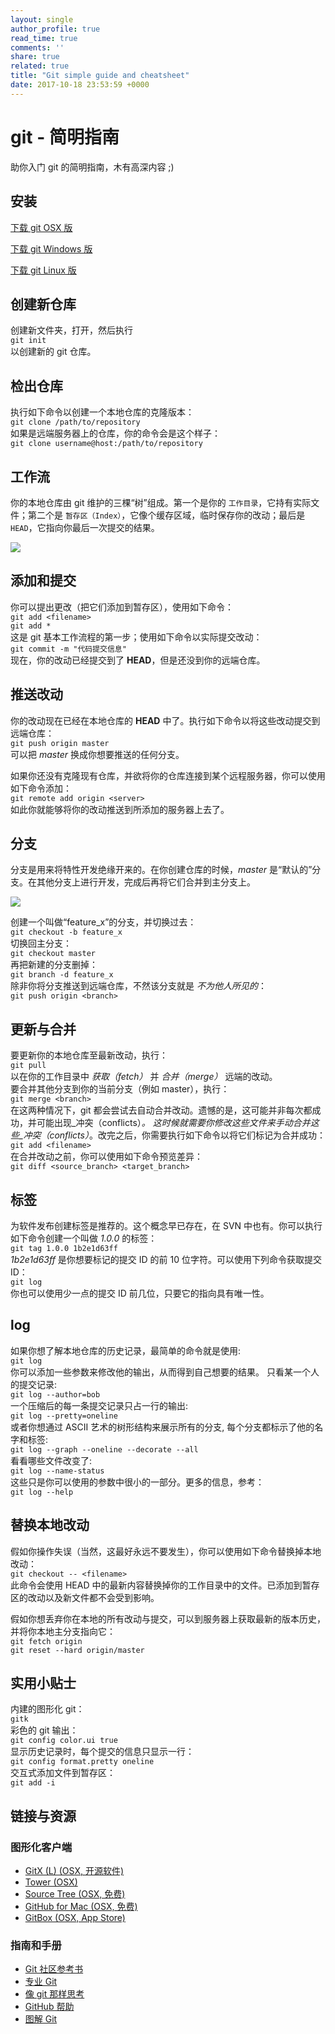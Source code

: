 ```yaml
---
layout: single
author_profile: true
read_time: true
comments: ''
share: true
related: true
title: "Git simple guide and cheatsheet"
date: 2017-10-18 23:53:59 +0000
---
```

<div class="scrollblock block-title">

# git - 简明指南

助你入门 git 的简明指南，木有高深内容 ;)

<a name="setup"></a>

<div class="scrollblock block-setup">

## 安装

[下载 git OSX 版](http://git-scm.com/download/mac)

[下载 git Windows 版](http://git-for-windows.github.io/)

[下载 git Linux 版](http://book.git-scm.com/2_installing_git.html)

</div>

<a name="create"></a>

<div class="scrollblock block-create">

## 创建新仓库

创建新文件夹，打开，然后执行  
`git init`  
以创建新的 git 仓库。

</div>

<a name="checkout"></a>

<div class="scrollblock block-checkout">

## 检出仓库

执行如下命令以创建一个本地仓库的克隆版本：  
`git clone /path/to/repository`  
如果是远端服务器上的仓库，你的命令会是这个样子：  
`git clone username@host:/path/to/repository`

</div>

<a name="trees"></a>

<div class="scrollblock block-trees">

## 工作流

你的本地仓库由 git 维护的三棵“树”组成。第一个是你的 `工作目录`，它持有实际文件；第二个是 `暂存区（Index）`，它像个缓存区域，临时保存你的改动；最后是 `HEAD`，它指向你最后一次提交的结果。

![](img/trees.png)</div>

<a name="add"></a>

<div class="scrollblock block-add">

## 添加和提交

你可以提出更改（把它们添加到暂存区），使用如下命令：  
`git add <filename>`  
`git add *`  
这是 git 基本工作流程的第一步；使用如下命令以实际提交改动：  
`git commit -m "代码提交信息"`  
现在，你的改动已经提交到了 **HEAD**，但是还没到你的远端仓库。

</div>

<a name="push"></a>

<div class="scrollblock block-remote">

## 推送改动

你的改动现在已经在本地仓库的 **HEAD** 中了。执行如下命令以将这些改动提交到远端仓库：  
`git push origin master`  
可以把 _master_ 换成你想要推送的任何分支。  

如果你还没有克隆现有仓库，并欲将你的仓库连接到某个远程服务器，你可以使用如下命令添加：  
`git remote add origin <server>`  
如此你就能够将你的改动推送到所添加的服务器上去了。  

</div>

<a name="branching"></a>

<div class="scrollblock block-branching">

## 分支

分支是用来将特性开发绝缘开来的。在你创建仓库的时候，_master_ 是“默认的”分支。在其他分支上进行开发，完成后再将它们合并到主分支上。

![](img/branches.png)

创建一个叫做“feature_x”的分支，并切换过去：  
`git checkout -b feature_x`  
切换回主分支：  
`git checkout master`  
再把新建的分支删掉：  
`git branch -d feature_x`  
除非你将分支推送到远端仓库，不然该分支就是 _不为他人所见的_：  
`git push origin <branch>`

</div>

<a name="update"></a>

<div class="scrollblock block-merging">

## 更新与合并

要更新你的本地仓库至最新改动，执行：  
`git pull`  
以在你的工作目录中 _获取（fetch）_ 并 _合并（merge）_ 远端的改动。  
要合并其他分支到你的当前分支（例如 master），执行：  
`git merge <branch>`  
在这两种情况下，git 都会尝试去自动合并改动。遗憾的是，这可能并非每次都成功，并可能出现_冲突（conflicts）_。 这时候就需要你修改这些文件来手动合并这些_冲突（conflicts）_。改完之后，你需要执行如下命令以将它们标记为合并成功：  
`git add <filename>`  
在合并改动之前，你可以使用如下命令预览差异：  
`git diff <source_branch> <target_branch>`

</div>

<a name="tagging"></a>

<div class="scrollblock block-tagging">

## 标签

为软件发布创建标签是推荐的。这个概念早已存在，在 SVN 中也有。你可以执行如下命令创建一个叫做 _1.0.0_ 的标签：  
`git tag 1.0.0 1b2e1d63ff`  
_1b2e1d63ff_ 是你想要标记的提交 ID 的前 10 位字符。可以使用下列命令获取提交 ID：  
`git log`  
你也可以使用少一点的提交 ID 前几位，只要它的指向具有唯一性。

</div>

<a name="log"></a>

<div class="scrollblock block-log">

## log

如果你想了解本地仓库的历史记录，最简单的命令就是使用:  
`git log`  
你可以添加一些参数来修改他的输出，从而得到自己想要的结果。 只看某一个人的提交记录:  
`git log --author=bob`  
一个压缩后的每一条提交记录只占一行的输出:  
`git log --pretty=oneline`  
或者你想通过 ASCII 艺术的树形结构来展示所有的分支, 每个分支都标示了他的名字和标签:  
`git log --graph --oneline --decorate --all`  
看看哪些文件改变了:  
`git log --name-status`  
这些只是你可以使用的参数中很小的一部分。更多的信息，参考：  
`git log --help`  

</div>

<a name="checkout-replace"></a>

<div class="scrollblock block-checkout-replace">

## 替换本地改动

假如你操作失误（当然，这最好永远不要发生），你可以使用如下命令替换掉本地改动：  
`git checkout -- <filename>`  
此命令会使用 HEAD 中的最新内容替换掉你的工作目录中的文件。已添加到暂存区的改动以及新文件都不会受到影响。

假如你想丢弃你在本地的所有改动与提交，可以到服务器上获取最新的版本历史，并将你本地主分支指向它：  
`git fetch origin`  
`git reset --hard origin/master`

</div>

<a name="hints"></a>

<div class="scrollblock block-hints">

## 实用小贴士

内建的图形化 git：  
`gitk`  
彩色的 git 输出：  
`git config color.ui true`  
显示历史记录时，每个提交的信息只显示一行：  
`git config format.pretty oneline`  
交互式添加文件到暂存区：  
`git add -i`

</div>

<a name="resources"></a>

<div class="scrollblock block-resources">

## 链接与资源

### 图形化客户端

*   [GitX (L) (OSX, 开源软件)](http://gitx.laullon.com/)
*   [Tower (OSX)](http://www.git-tower.com/)
*   [Source Tree (OSX, 免费)](http://www.sourcetreeapp.com/)
*   [GitHub for Mac (OSX, 免费)](http://mac.github.com/)
*   [GitBox (OSX, App Store)](https://itunes.apple.com/gb/app/gitbox/id403388357?mt=12)

### 指南和手册

*   [Git 社区参考书](http://book.git-scm.com/)
*   [专业 Git](http://progit.org/book/)
*   [像 git 那样思考](http://think-like-a-git.net/)
*   [GitHub 帮助](http://help.github.com/)
*   [图解 Git](http://marklodato.github.io/visual-git-guide/index-zh-cn.html)

</div>

